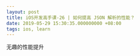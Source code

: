 ```yaml
---
layout: post
title: iOS开发高手课-26 | 如何提高 JSON 解析的性能？
date: 2019-05-29 15:30:35.000000000 +08:00
tags: ios, learn
---
```


无趣的性能提升